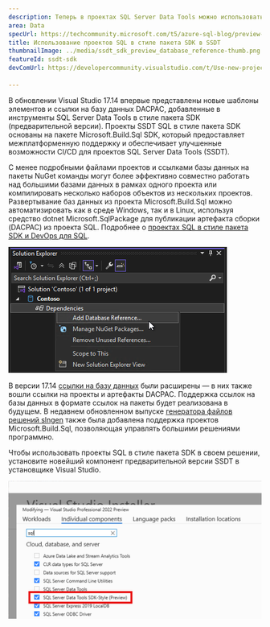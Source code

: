 ```yaml
---
description: Теперь в проектах SQL Server Data Tools можно использовать формат файла проекта в стиле пакета SDK с улучшенными возможностями отладки SQL и сравнения схем.
area: Data
specUrl: https://techcommunity.microsoft.com/t5/azure-sql-blog/preview-release-of-sdk-style-sql-projects-in-visual-studio-2022/ba-p/4240616
title: Использование проектов SQL в стиле пакета SDK в SSDT
thumbnailImage: ../media/ssdt_sdk_preview_database_reference-thumb.png
featureId: ssdt-sdk
devComUrl: https://developercommunity.visualstudio.com/t/Use-new-project-file-format-for-sqlproj/480461

---
```



В обновлении Visual Studio 17.14 впервые представлены новые шаблоны элементов и ссылки на базу данных DACPAC, добавленные в инструменты SQL Server Data Tools в стиле пакета SDK (предварительной версии). Проекты SSDT SQL в стиле пакета SDK основаны на пакете Microsoft.Build.Sql SDK, который предоставляет межплатформенную поддержку и обеспечивает улучшенные возможности CI/CD для проектов SQL Server Data Tools (SSDT).

С менее подробными файлами проектов и ссылками базы данных на пакеты NuGet команды могут более эффективно совместно работать над большими базами данных в рамках одного проекта или компилировать несколько наборов объектов из нескольких проектов. Развертывание баз данных из проекта Microsoft.Build.Sql можно автоматизировать как в среде Windows, так и в Linux, используя средство dotnet Microsoft.SqlPackage для публикации артефакта сборки (DACPAC) из проекта SQL. Подробнее о [проектах SQL в стиле пакета SDK и DevOps для SQL](https://aka.ms/sqlprojects).

![Добавление ссылок на базу данных DACPAC в инструменты SQL Server Data Tools в стиле пакета SDK](../media/ssdt_sdk_preview_database_reference.png)

В версии 17.14 [ссылки на базу данных](https://learn.microsoft.com/sql/tools/sql-database-projects/concepts/database-references?pivots=sq1-visual-studio-sdk) были расширены — в них также вошли ссылки на проекты и артефакты DACPAC. Поддержка ссылок на базы данных в формате ссылок на пакеты будет реализована в будущем. В недавнем обновленном выпуске [генератора файлов решений slngen](https://github.com/microsoft/slngen) также была добавлена поддержка проектов Microsoft.Build.Sql, позволяющая управлять большими решениями программно.

Чтобы использовать проекты SQL в стиле пакета SDK в своем решении, установите новейший компонент предварительной версии SSDT в установщике Visual Studio.

![Установщик включает предварительную версию функции SSDT](../media/ssdt_preview_installer.png)
